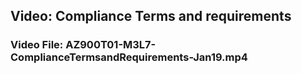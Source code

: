 ## Video: Compliance Terms and requirements 
### Video File: AZ900T01-M3L7-ComplianceTermsandRequirements-Jan19.mp4